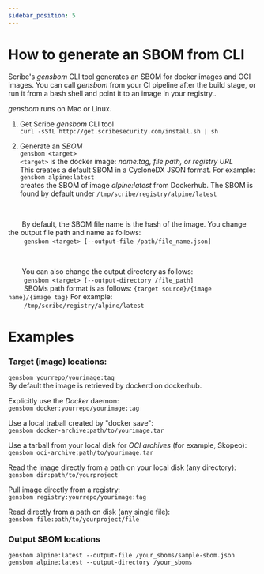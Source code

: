 ```yaml
---
sidebar_position: 5
---
```


# How to generate an SBOM from CLI

Scribe's *gensbom* CLI tool generates an SBOM for docker images and OCI images. You can call *gensbom* from your CI pipeline after the build stage, or run it from a bash shell and point it to an image in your registry..  

*gensbom* runs on Mac or Linux.

1. Get Scribe *gensbom* CLI tool  
```curl -sSfL http://get.scribesecurity.com/install.sh | sh```

2. Generate an *SBOM*  
```gensbom <target>```  
```<target>``` is the docker image: *name:tag, file path, or registry URL*  
This creates a default SBOM in a CycloneDX JSON format. For example:  
```gensbom alpine:latest```  
creates the SBOM of image *alpine:latest* from Dockerhub. The SBOM is found by default under ```/tmp/scribe/registry/alpine/latest```  

<br/>  

&nbsp;&nbsp;&nbsp;&nbsp;&nbsp;&nbsp;&nbsp;By default, the SBOM file name is the hash of the image. You change the output file path and name as follows:  
&nbsp;&nbsp;&nbsp;&nbsp;&nbsp;&nbsp;&nbsp;&nbsp;```gensbom <target> [--output-file /path/file_name.json]```  

<br/>  

&nbsp;&nbsp;&nbsp;&nbsp;&nbsp;&nbsp;&nbsp;You can also change the output directory as follows:  
&nbsp;&nbsp;&nbsp;&nbsp;&nbsp;&nbsp;&nbsp;&nbsp;```gensbom <target> [--output-directory /file_path]```  
&nbsp;&nbsp;&nbsp;&nbsp;&nbsp;&nbsp;&nbsp;&nbsp;SBOMs path format is as follows: ```{target source}/{image name}/{image tag}```
For example:  
&nbsp;&nbsp;&nbsp;&nbsp;&nbsp;&nbsp;&nbsp;&nbsp;```/tmp/scribe/registry/alpine/latest```

# Examples   

### Target (image) locations:

```gensbom yourrepo/yourimage:tag```    
By default the image is retrieved by dockerd on dockerhub.  

Explicitly use the *Docker* daemon:  
```gensbom docker:yourrepo/yourimage:tag ```  

Use a local traball created by "docker save":  
```gensbom docker-archive:path/to/yourimage.tar ```  

Use a tarball from your local disk for *OCI archives* (for example, Skopeo):  
```gensbom oci-archive:path/to/yourimage.tar ```  

Read the image directly from a path on your local disk (any directory):  
```gensbom dir:path/to/yourproject```  

Pull image directly from a registry:  
```gensbom registry:yourrepo/yourimage:tag```  

Read directly from a path on disk (any single file):  
```gensbom file:path/to/yourproject/file ```

### Output SBOM locations

```gensbom alpine:latest --output-file /your_sboms/sample-sbom.json  ```  
```gensbom alpine:latest --output-directory /your_sboms```

